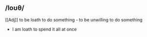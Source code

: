 ## /loʊθ/ 
[[Adj]]
to be loath to do something - to be unwilling to do something

- I am loath to spend it all at once